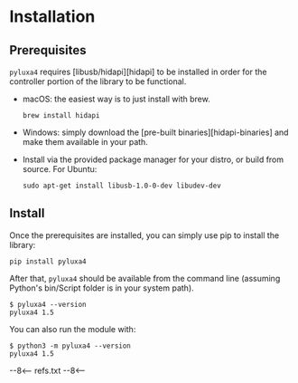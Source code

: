 # Installation

## Prerequisites

`pyluxa4` requires [libusb/hidapi][hidapi] to be installed in order for the controller portion of the library to be
functional.

- macOS: the easiest way is to just install with brew.

    ```
    brew install hidapi
    ```

- Windows: simply download the [pre-built binaries][hidapi-binaries] and make them
  available in your path.

- Install via the provided package manager for your distro, or build from source. For Ubuntu:

    ```
    sudo apt-get install libusb-1.0-0-dev libudev-dev
    ```

## Install

Once the prerequisites are installed, you can simply use pip to install the library:

```
pip install pyluxa4
```

After that, `pyluxa4` should be available from the command line (assuming Python's bin/Script folder is in your system
path).

```
$ pyluxa4 --version
pyluxa4 1.5
```

You can also run the module with:

```
$ python3 -m pyluxa4 --version
pyluxa4 1.5
```

--8<--
refs.txt
--8<--

